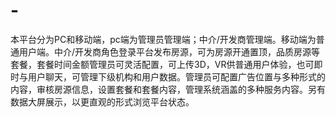 # -
本平台分为PC和移动端，pc端为管理员管理端；中介/开发商管理端。移动端为普通用户端。中介/开发商角色登录平台发布房源，可为房源开通置顶，品质房源等套餐，套餐时间金额管理员可灵活配置，可上传3D，VR供普通用户体验，也可即时与用户聊天，可管理下级机构和用户数据。管理员可配置广告位置与多种形式的内容，审核房源信息，设置套餐和套餐内容，管理系统涵盖的多种服务内容。另有数据大屏展示，以更直观的形式浏览平台状态。

